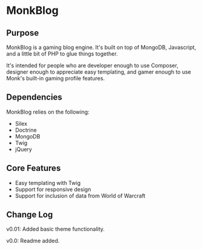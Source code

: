 MonkBlog===============Purpose---------------MonkBlog is a gaming blog engine. It's built on top of MongoDB, Javascript, and a little bit of PHP to glue things together.It's intended for people who are developer enough to use Composer, designer enough to appreciate easy templating, and gamer enough to use Monk's built-in gaming profile features.Dependencies---------------MonkBlog relies on the following:* Silex* Doctrine* MongoDB* Twig* jQueryCore Features--------------* Easy templating with Twig* Support for responsive design* Support for inclusion of data from World of WarcraftChange Log---------------v0.01: Added basic theme functionality.v0.0: Readme added.
